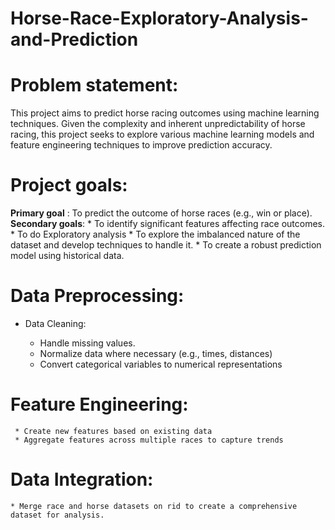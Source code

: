 # Horse-Race-Exploratory-Analysis-and-Prediction
# Problem statement:
This project aims to predict horse racing outcomes using machine learning techniques. Given the complexity and inherent unpredictability of horse racing, this project seeks to explore various machine learning models and feature engineering techniques to improve prediction accuracy.

# Project goals:

**Primary goal** : To predict the outcome of horse races (e.g., win or place).
**Secondary goals**:
       * To identify significant features affecting race outcomes.
       * To do Exploratory analysis
       * To explore the imbalanced nature of the dataset and develop techniques to handle it.
       * To create a robust prediction model using historical data.

# Data Preprocessing:

  * Data Cleaning:

    * Handle missing values.
    * Normalize data where necessary (e.g., times, distances)
    * Convert categorical variables to numerical representations

  # Feature Engineering:

     * Create new features based on existing data
     * Aggregate features across multiple races to capture trends

  # Data Integration:

    * Merge race and horse datasets on rid to create a comprehensive dataset for analysis.

